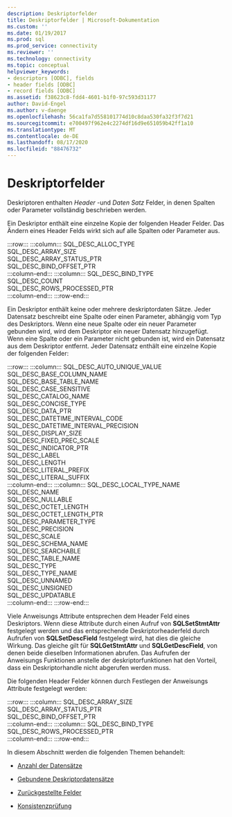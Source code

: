 ```yaml
---
description: Deskriptorfelder
title: Deskriptorfelder | Microsoft-Dokumentation
ms.custom: ''
ms.date: 01/19/2017
ms.prod: sql
ms.prod_service: connectivity
ms.reviewer: ''
ms.technology: connectivity
ms.topic: conceptual
helpviewer_keywords:
- descriptors [ODBC], fields
- header fields [ODBC]
- record fields [ODBC]
ms.assetid: f38623c8-fdd4-4601-b1f0-97c593d31177
author: David-Engel
ms.author: v-daenge
ms.openlocfilehash: 56ca1fa7d558101774d10c8daa530fa32f3f7d21
ms.sourcegitcommit: e700497f962e4c2274df16d9e651059b42ff1a10
ms.translationtype: MT
ms.contentlocale: de-DE
ms.lasthandoff: 08/17/2020
ms.locfileid: "88476732"
---
```

# <a name="descriptor-fields"></a>Deskriptorfelder
Deskriptoren enthalten *Header* -und *Daten Satz* Felder, in denen Spalten oder Parameter vollständig beschrieben werden.  
  
 Ein Deskriptor enthält eine einzelne Kopie der folgenden Header Felder. Das Ändern eines Header Felds wirkt sich auf alle Spalten oder Parameter aus.  

:::row:::
    :::column:::
        SQL_DESC_ALLOC_TYPE  
        SQL_DESC_ARRAY_SIZE  
        SQL_DESC_ARRAY_STATUS_PTR  
        SQL_DESC_BIND_OFFSET_PTR  
    :::column-end:::
    :::column:::
        SQL_DESC_BIND_TYPE  
        SQL_DESC_COUNT  
        SQL_DESC_ROWS_PROCESSED_PTR  
    :::column-end:::
:::row-end:::

 Ein Deskriptor enthält keine oder mehrere deskriptordaten Sätze. Jeder Datensatz beschreibt eine Spalte oder einen Parameter, abhängig vom Typ des Deskriptors. Wenn eine neue Spalte oder ein neuer Parameter gebunden wird, wird dem Deskriptor ein neuer Datensatz hinzugefügt. Wenn eine Spalte oder ein Parameter nicht gebunden ist, wird ein Datensatz aus dem Deskriptor entfernt. Jeder Datensatz enthält eine einzelne Kopie der folgenden Felder:  

:::row:::
    :::column:::
        SQL_DESC_AUTO_UNIQUE_VALUE  
        SQL_DESC_BASE_COLUMN_NAME  
        SQL_DESC_BASE_TABLE_NAME  
        SQL_DESC_CASE_SENSITIVE  
        SQL_DESC_CATALOG_NAME  
        SQL_DESC_CONCISE_TYPE  
        SQL_DESC_DATA_PTR  
        SQL_DESC_DATETIME_INTERVAL_CODE  
        SQL_DESC_DATETIME_INTERVAL_PRECISION  
        SQL_DESC_DISPLAY_SIZE  
        SQL_DESC_FIXED_PREC_SCALE  
        SQL_DESC_INDICATOR_PTR  
        SQL_DESC_LABEL  
        SQL_DESC_LENGTH  
        SQL_DESC_LITERAL_PREFIX  
        SQL_DESC_LITERAL_SUFFIX  
    :::column-end:::
    :::column:::
        SQL_DESC_LOCAL_TYPE_NAME  
        SQL_DESC_NAME  
        SQL_DESC_NULLABLE  
        SQL_DESC_OCTET_LENGTH  
        SQL_DESC_OCTET_LENGTH_PTR  
        SQL_DESC_PARAMETER_TYPE  
        SQL_DESC_PRECISION  
        SQL_DESC_SCALE  
        SQL_DESC_SCHEMA_NAME  
        SQL_DESC_SEARCHABLE  
        SQL_DESC_TABLE_NAME  
        SQL_DESC_TYPE  
        SQL_DESC_TYPE_NAME  
        SQL_DESC_UNNAMED  
        SQL_DESC_UNSIGNED  
        SQL_DESC_UPDATABLE  
    :::column-end:::
:::row-end:::

 Viele Anweisungs Attribute entsprechen dem Header Feld eines Deskriptors. Wenn diese Attribute durch einen Aufruf von **SQLSetStmtAttr** festgelegt werden und das entsprechende Deskriptorheaderfeld durch Aufrufen von **SQLSetDescField** festgelegt wird, hat dies die gleiche Wirkung. Das gleiche gilt für **SQLGetStmtAttr** und **SQLGetDescField**, von denen beide dieselben Informationen abrufen. Das Aufrufen der Anweisungs Funktionen anstelle der deskriptorfunktionen hat den Vorteil, dass ein Deskriptorhandle nicht abgerufen werden muss.  
  
 Die folgenden Header Felder können durch Festlegen der Anweisungs Attribute festgelegt werden:  

:::row:::
    :::column:::
        SQL_DESC_ARRAY_SIZE  
        SQL_DESC_ARRAY_STATUS_PTR  
        SQL_DESC_BIND_OFFSET_PTR  
    :::column-end:::
    :::column:::
        SQL_DESC_BIND_TYPE  
        SQL_DESC_ROWS_PROCESSED_PTR  
    :::column-end:::
:::row-end:::

 In diesem Abschnitt werden die folgenden Themen behandelt:  
  
-   [Anzahl der Datensätze](../../../odbc/reference/develop-app/record-count.md)  
  
-   [Gebundene Deskriptordatensätze](../../../odbc/reference/develop-app/bound-descriptor-records.md)  
  
-   [Zurückgestellte Felder](../../../odbc/reference/develop-app/deferred-fields.md)  
  
-   [Konsistenzprüfung](../../../odbc/reference/develop-app/consistency-check.md)
